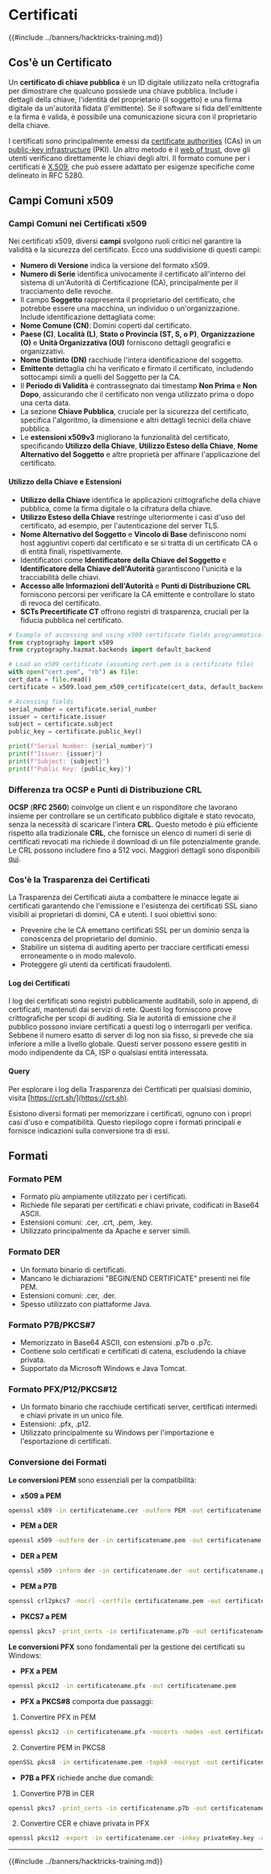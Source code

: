 # Certificati

{{#include ../banners/hacktricks-training.md}}

## Cos'è un Certificato

Un **certificato di chiave pubblica** è un ID digitale utilizzato nella crittografia per dimostrare che qualcuno possiede una chiave pubblica. Include i dettagli della chiave, l'identità del proprietario (il soggetto) e una firma digitale da un'autorità fidata (l'emittente). Se il software si fida dell'emittente e la firma è valida, è possibile una comunicazione sicura con il proprietario della chiave.

I certificati sono principalmente emessi da [certificate authorities](https://en.wikipedia.org/wiki/Certificate_authority) (CAs) in un [public-key infrastructure](https://en.wikipedia.org/wiki/Public-key_infrastructure) (PKI). Un altro metodo è il [web of trust](https://en.wikipedia.org/wiki/Web_of_trust), dove gli utenti verificano direttamente le chiavi degli altri. Il formato comune per i certificati è [X.509](https://en.wikipedia.org/wiki/X.509), che può essere adattato per esigenze specifiche come delineato in RFC 5280.

## Campi Comuni x509

### **Campi Comuni nei Certificati x509**

Nei certificati x509, diversi **campi** svolgono ruoli critici nel garantire la validità e la sicurezza del certificato. Ecco una suddivisione di questi campi:

- **Numero di Versione** indica la versione del formato x509.
- **Numero di Serie** identifica univocamente il certificato all'interno del sistema di un'Autorità di Certificazione (CA), principalmente per il tracciamento delle revoche.
- Il campo **Soggetto** rappresenta il proprietario del certificato, che potrebbe essere una macchina, un individuo o un'organizzazione. Include identificazione dettagliata come:
- **Nome Comune (CN)**: Domini coperti dal certificato.
- **Paese (C)**, **Località (L)**, **Stato o Provincia (ST, S, o P)**, **Organizzazione (O)** e **Unità Organizzativa (OU)** forniscono dettagli geografici e organizzativi.
- **Nome Distinto (DN)** racchiude l'intera identificazione del soggetto.
- **Emittente** dettaglia chi ha verificato e firmato il certificato, includendo sottocampi simili a quelli del Soggetto per la CA.
- Il **Periodo di Validità** è contrassegnato dai timestamp **Non Prima** e **Non Dopo**, assicurando che il certificato non venga utilizzato prima o dopo una certa data.
- La sezione **Chiave Pubblica**, cruciale per la sicurezza del certificato, specifica l'algoritmo, la dimensione e altri dettagli tecnici della chiave pubblica.
- Le **estensioni x509v3** migliorano la funzionalità del certificato, specificando **Utilizzo della Chiave**, **Utilizzo Esteso della Chiave**, **Nome Alternativo del Soggetto** e altre proprietà per affinare l'applicazione del certificato.

#### **Utilizzo della Chiave e Estensioni**

- **Utilizzo della Chiave** identifica le applicazioni crittografiche della chiave pubblica, come la firma digitale o la cifratura della chiave.
- **Utilizzo Esteso della Chiave** restringe ulteriormente i casi d'uso del certificato, ad esempio, per l'autenticazione del server TLS.
- **Nome Alternativo del Soggetto** e **Vincolo di Base** definiscono nomi host aggiuntivi coperti dal certificato e se si tratta di un certificato CA o di entità finali, rispettivamente.
- Identificatori come **Identificatore della Chiave del Soggetto** e **Identificatore della Chiave dell'Autorità** garantiscono l'unicità e la tracciabilità delle chiavi.
- **Accesso alle Informazioni dell'Autorità** e **Punti di Distribuzione CRL** forniscono percorsi per verificare la CA emittente e controllare lo stato di revoca del certificato.
- **SCTs Precertificate CT** offrono registri di trasparenza, cruciali per la fiducia pubblica nel certificato.
```python
# Example of accessing and using x509 certificate fields programmatically:
from cryptography import x509
from cryptography.hazmat.backends import default_backend

# Load an x509 certificate (assuming cert.pem is a certificate file)
with open("cert.pem", "rb") as file:
cert_data = file.read()
certificate = x509.load_pem_x509_certificate(cert_data, default_backend())

# Accessing fields
serial_number = certificate.serial_number
issuer = certificate.issuer
subject = certificate.subject
public_key = certificate.public_key()

print(f"Serial Number: {serial_number}")
print(f"Issuer: {issuer}")
print(f"Subject: {subject}")
print(f"Public Key: {public_key}")
```
### **Differenza tra OCSP e Punti di Distribuzione CRL**

**OCSP** (**RFC 2560**) coinvolge un client e un risponditore che lavorano insieme per controllare se un certificato pubblico digitale è stato revocato, senza la necessità di scaricare l'intera **CRL**. Questo metodo è più efficiente rispetto alla tradizionale **CRL**, che fornisce un elenco di numeri di serie di certificati revocati ma richiede il download di un file potenzialmente grande. Le CRL possono includere fino a 512 voci. Maggiori dettagli sono disponibili [qui](https://www.arubanetworks.com/techdocs/ArubaOS%206_3_1_Web_Help/Content/ArubaFrameStyles/CertRevocation/About_OCSP_and_CRL.htm).

### **Cos'è la Trasparenza dei Certificati**

La Trasparenza dei Certificati aiuta a combattere le minacce legate ai certificati garantendo che l'emissione e l'esistenza dei certificati SSL siano visibili ai proprietari di domini, CA e utenti. I suoi obiettivi sono:

- Prevenire che le CA emettano certificati SSL per un dominio senza la conoscenza del proprietario del dominio.
- Stabilire un sistema di auditing aperto per tracciare certificati emessi erroneamente o in modo malevolo.
- Proteggere gli utenti da certificati fraudolenti.

#### **Log dei Certificati**

I log dei certificati sono registri pubblicamente auditabili, solo in append, di certificati, mantenuti dai servizi di rete. Questi log forniscono prove crittografiche per scopi di auditing. Sia le autorità di emissione che il pubblico possono inviare certificati a questi log o interrogarli per verifica. Sebbene il numero esatto di server di log non sia fisso, si prevede che sia inferiore a mille a livello globale. Questi server possono essere gestiti in modo indipendente da CA, ISP o qualsiasi entità interessata.

#### **Query**

Per esplorare i log della Trasparenza dei Certificati per qualsiasi dominio, visita [https://crt.sh/](https://crt.sh).

Esistono diversi formati per memorizzare i certificati, ognuno con i propri casi d'uso e compatibilità. Questo riepilogo copre i formati principali e fornisce indicazioni sulla conversione tra di essi.

## **Formati**

### **Formato PEM**

- Formato più ampiamente utilizzato per i certificati.
- Richiede file separati per certificati e chiavi private, codificati in Base64 ASCII.
- Estensioni comuni: .cer, .crt, .pem, .key.
- Utilizzato principalmente da Apache e server simili.

### **Formato DER**

- Un formato binario di certificati.
- Mancano le dichiarazioni "BEGIN/END CERTIFICATE" presenti nei file PEM.
- Estensioni comuni: .cer, .der.
- Spesso utilizzato con piattaforme Java.

### **Formato P7B/PKCS#7**

- Memorizzato in Base64 ASCII, con estensioni .p7b o .p7c.
- Contiene solo certificati e certificati di catena, escludendo la chiave privata.
- Supportato da Microsoft Windows e Java Tomcat.

### **Formato PFX/P12/PKCS#12**

- Un formato binario che racchiude certificati server, certificati intermedi e chiavi private in un unico file.
- Estensioni: .pfx, .p12.
- Utilizzato principalmente su Windows per l'importazione e l'esportazione di certificati.

### **Conversione dei Formati**

**Le conversioni PEM** sono essenziali per la compatibilità:

- **x509 a PEM**
```bash
openssl x509 -in certificatename.cer -outform PEM -out certificatename.pem
```
- **PEM a DER**
```bash
openssl x509 -outform der -in certificatename.pem -out certificatename.der
```
- **DER a PEM**
```bash
openssl x509 -inform der -in certificatename.der -out certificatename.pem
```
- **PEM a P7B**
```bash
openssl crl2pkcs7 -nocrl -certfile certificatename.pem -out certificatename.p7b -certfile CACert.cer
```
- **PKCS7 a PEM**
```bash
openssl pkcs7 -print_certs -in certificatename.p7b -out certificatename.pem
```
**Le conversioni PFX** sono fondamentali per la gestione dei certificati su Windows:

- **PFX a PEM**
```bash
openssl pkcs12 -in certificatename.pfx -out certificatename.pem
```
- **PFX a PKCS#8** comporta due passaggi:
1. Convertire PFX in PEM
```bash
openssl pkcs12 -in certificatename.pfx -nocerts -nodes -out certificatename.pem
```
2. Convertire PEM in PKCS8
```bash
openSSL pkcs8 -in certificatename.pem -topk8 -nocrypt -out certificatename.pk8
```
- **P7B a PFX** richiede anche due comandi:
1. Convertire P7B in CER
```bash
openssl pkcs7 -print_certs -in certificatename.p7b -out certificatename.cer
```
2. Convertire CER e chiave privata in PFX
```bash
openssl pkcs12 -export -in certificatename.cer -inkey privateKey.key -out certificatename.pfx -certfile cacert.cer
```
--- 

{{#include ../banners/hacktricks-training.md}}
